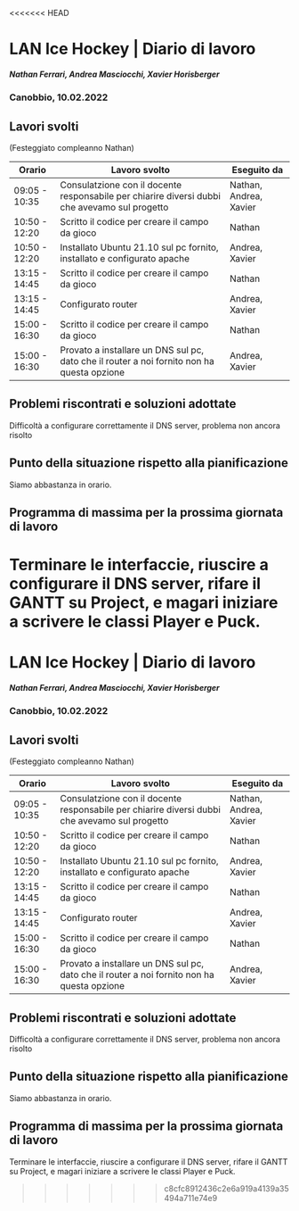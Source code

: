 <<<<<<< HEAD
# LAN Ice Hockey | Diario di lavoro
##### Nathan Ferrari, Andrea Masciocchi, Xavier Horisberger
### Canobbio, 10.02.2022

## Lavori svolti

(Festeggiato compleanno Nathan)

| Orario | Lavoro svolto | Eseguito da |
|-|-|-|
| 09:05 - 10:35 | Consulatzione con il docente responsabile per chiarire diversi dubbi che avevamo sul progetto | Nathan, Andrea, Xavier |
| 10:50 - 12:20 | Scritto il codice per creare il campo da gioco | Nathan |
| 10:50 - 12:20 | Installato Ubuntu 21.10 sul pc fornito, installato e configurato apache | Andrea, Xavier |
| 13:15 - 14:45 | Scritto il codice per creare il campo da gioco | Nathan |
| 13:15 - 14:45 | Configurato router | Andrea, Xavier |
| 15:00 - 16:30 | Scritto il codice per creare il campo da gioco | Nathan |
| 15:00 - 16:30 | Provato a installare un DNS sul pc, dato che il router a noi fornito non ha questa opzione | Andrea, Xavier |

##  Problemi riscontrati e soluzioni adottate
Difficoltà a configurare correttamente il DNS server, problema non ancora risolto

##  Punto della situazione rispetto alla pianificazione
Siamo abbastanza in orario.

## Programma di massima per la prossima giornata di lavoro
Terminare le interfaccie, riuscire a configurare il DNS server, rifare il GANTT su Project, e magari iniziare a scrivere le classi Player e Puck.
=======
# LAN Ice Hockey | Diario di lavoro
##### Nathan Ferrari, Andrea Masciocchi, Xavier Horisberger
### Canobbio, 10.02.2022

## Lavori svolti

(Festeggiato compleanno Nathan)

| Orario | Lavoro svolto | Eseguito da |
|-|-|-|
| 09:05 - 10:35 | Consulatzione con il docente responsabile per chiarire diversi dubbi che avevamo sul progetto | Nathan, Andrea, Xavier |
| 10:50 - 12:20 | Scritto il codice per creare il campo da gioco | Nathan |
| 10:50 - 12:20 | Installato Ubuntu 21.10 sul pc fornito, installato e configurato apache | Andrea, Xavier |
| 13:15 - 14:45 | Scritto il codice per creare il campo da gioco | Nathan |
| 13:15 - 14:45 | Configurato router | Andrea, Xavier |
| 15:00 - 16:30 | Scritto il codice per creare il campo da gioco | Nathan |
| 15:00 - 16:30 | Provato a installare un DNS sul pc, dato che il router a noi fornito non ha questa opzione | Andrea, Xavier |

##  Problemi riscontrati e soluzioni adottate
Difficoltà a configurare correttamente il DNS server, problema non ancora risolto

##  Punto della situazione rispetto alla pianificazione
Siamo abbastanza in orario.

## Programma di massima per la prossima giornata di lavoro
Terminare le interfaccie, riuscire a configurare il DNS server, rifare il GANTT su Project, e magari iniziare a scrivere le classi Player e Puck.
>>>>>>> c8cfc8912436c2e6a919a4139a35494a711e74e9
